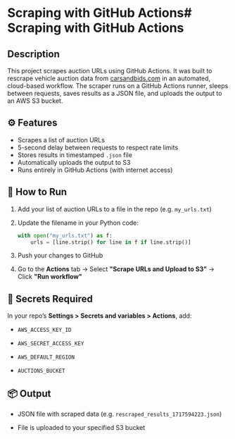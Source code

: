 # Scraping with GitHub Actions# Scraping with GitHub Actions

## Description

This project scrapes auction URLs using GitHub Actions. It was built to rescrape vehicle auction data from [carsandbids.com](https://carsandbids.com) in an automated, cloud-based workflow. The scraper runs on a GitHub Actions runner, sleeps between requests, saves results as a JSON file, and uploads the output to an AWS S3 bucket.

## ⚙️ Features

- Scrapes a list of auction URLs
- 5-second delay between requests to respect rate limits
- Stores results in timestamped `.json` file
- Automatically uploads the output to S3
- Runs entirely in GitHub Actions (with internet access)

## 🧪 How to Run

1. Add your list of auction URLs to a file in the repo (e.g. `my_urls.txt`)

2. Update the filename in your Python code:
   
   ```python
   with open("my_urls.txt") as f:
       urls = [line.strip() for line in f if line.strip()]
   ```

3. Push your changes to GitHub

4. Go to the **Actions** tab → Select **"Scrape URLs and Upload to S3"** → Click **"Run workflow"**

## 🔐 Secrets Required

In your repo’s **Settings > Secrets and variables > Actions**, add:

- `AWS_ACCESS_KEY_ID`

- `AWS_SECRET_ACCESS_KEY`

- `AWS_DEFAULT_REGION`

- `AUCTIONS_BUCKET`

## 📦 Output

- JSON file with scraped data (e.g. `rescraped_results_1717594223.json`)

- File is uploaded to your specified S3 bucket


